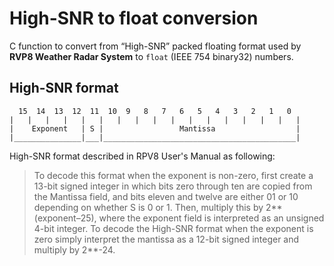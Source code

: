 # High-SNR to float conversion

C function to convert from “High-SNR” packed floating format used by **RVP8 Weather Radar System** to `float` (IEEE 754 binary32) numbers. 

## High-SNR format

```text
  15  14  13  12  11  10  9   8   7   6   5   4   3   2   1   0 
|   |   |   |   |   |   |   |   |   |   |   |   |   |   |   |   |
|    Exponent   | S |                 Mantissa                  |
|_______________|___|___________________________________________|
```

High-SNR format described in RPV8 User's Manual as following:
> To decode this format when the exponent is non-zero, first create a 13-bit signed integer in which bits zero through ten are copied from the Mantissa field, and bits eleven and twelve are either 01 or 10 depending on whether S is 0 or 1. Then, multiply this by 2\*\*(exponent–25), where the exponent field is interpreted as an unsigned 4-bit integer.
> To decode the High-SNR format when the exponent is zero simply interpret the mantissa as a 12-bit signed integer and multiply by 2\*\*-24.
